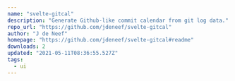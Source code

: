 ```yaml
---
name: "svelte-gitcal"
description: "Generate Github-like commit calendar from git log data."
repo_url: "https://github.com/jdeneef/svelte-gitcal"
author: "J de Neef"
homepage: "https://github.com/jdeneef/svelte-gitcal#readme"
downloads: 2
updated: "2021-05-11T08:36:55.527Z"
tags: 
  - ui
---
```

